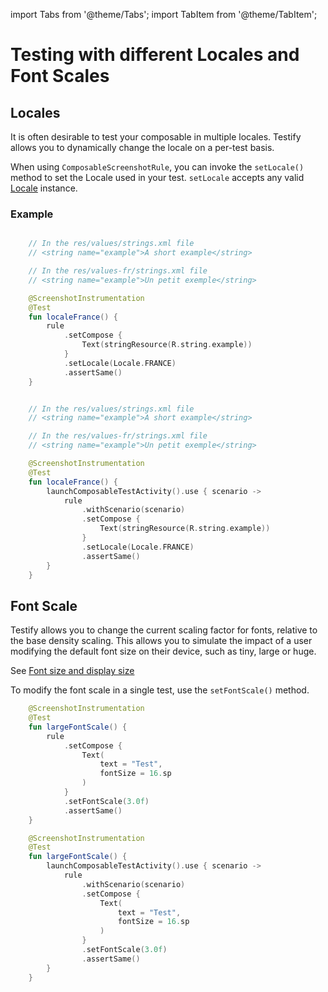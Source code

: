 import Tabs from '@theme/Tabs';
import TabItem from '@theme/TabItem';

# Testing with different Locales and Font Scales

## Locales

It is often desirable to test your composable in multiple locales. Testify allows you to dynamically change the locale on a per-test basis. 

When using `ComposableScreenshotRule`, you can invoke the `setLocale()` method to set the Locale used in your test. `setLocale` accepts any valid [Locale](https://docs.oracle.com/javase/7/docs/api/java/util/Locale.html) instance.

### Example

<Tabs>
<TabItem value="test" label="ComposableScreenshotRule">

```kotlin

    // In the res/values/strings.xml file
    // <string name="example">A short example</string>

    // In the res/values-fr/strings.xml file
    // <string name="example">Un petit exemple</string>

    @ScreenshotInstrumentation
    @Test
    fun localeFrance() {
        rule
            .setCompose {
                Text(stringResource(R.string.example))
            }
            .setLocale(Locale.FRANCE)
            .assertSame()
    }
```
</TabItem>
<TabItem value="scenario" label="ComposableScreenshotScenarioRule">


```kotlin

    // In the res/values/strings.xml file
    // <string name="example">A short example</string>

    // In the res/values-fr/strings.xml file
    // <string name="example">Un petit exemple</string>

    @ScreenshotInstrumentation
    @Test
    fun localeFrance() {
        launchComposableTestActivity().use { scenario ->
            rule
                .withScenario(scenario)
                .setCompose {
                    Text(stringResource(R.string.example))
                }
                .setLocale(Locale.FRANCE)
                .assertSame()
        }
    }
```

</TabItem>
</Tabs>


## Font Scale

Testify allows you to change the current scaling factor for fonts, relative to the base density scaling. This allows you to simulate the impact of a user modifying the default font size on their device, such as tiny, large or huge.

See [Font size and display size](https://support.google.com/accessibility/android/answer/6006972?hl=en)

To modify the font scale in a single test, use the `setFontScale()` method.

<Tabs>
<TabItem value="test" label="ComposableScreenshotRule">


```kotlin
    @ScreenshotInstrumentation
    @Test
    fun largeFontScale() {
        rule
            .setCompose {
                Text(
                    text = "Test",
                    fontSize = 16.sp
                )
            }
            .setFontScale(3.0f)
            .assertSame()
    }
```

</TabItem>
<TabItem value="scenario" label="ComposableScreenshotScenarioRule">

```kotlin
    @ScreenshotInstrumentation
    @Test
    fun largeFontScale() {
        launchComposableTestActivity().use { scenario ->
            rule
                .withScenario(scenario)
                .setCompose {
                    Text(
                        text = "Test",
                        fontSize = 16.sp
                    )
                }
                .setFontScale(3.0f)
                .assertSame()
        }
    }
```

</TabItem>
</Tabs>

